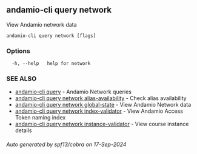 ## andamio-cli query network

View Andamio network data

```
andamio-cli query network [flags]
```

### Options

```
  -h, --help   help for network
```

### SEE ALSO

* [andamio-cli query](andamio-cli_query.md.md)	 - Andamio Network queries
* [andamio-cli query network alias-availability](andamio-cli_query_network_alias-availability.md.md)	 - Check alias availability
* [andamio-cli query network global-state](andamio-cli_query_network_global-state.md.md)	 - View Andamio Network data
* [andamio-cli query network index-validator](andamio-cli_query_network_index-validator.md.md)	 - View Andamio Access Token naming index
* [andamio-cli query network instance-validator](andamio-cli_query_network_instance-validator.md.md)	 - View course instance details

###### Auto generated by spf13/cobra on 17-Sep-2024
